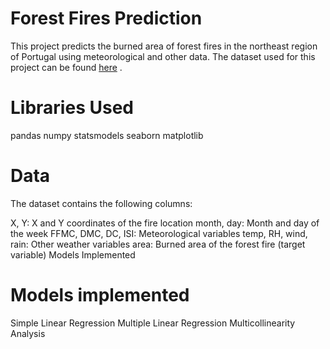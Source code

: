 # Forest Fires Prediction

This project predicts the burned area of forest fires in the northeast region of Portugal using meteorological and other data. The dataset used for this project can be found [here](https://archive.ics.uci.edu/dataset/162/forest+fires)
.

# Libraries Used
pandas
numpy
statsmodels
seaborn
matplotlib

# Data
The dataset contains the following columns:

X, Y: X and Y coordinates of the fire location
month, day: Month and day of the week
FFMC, DMC, DC, ISI: Meteorological variables
temp, RH, wind, rain: Other weather variables
area: Burned area of the forest fire (target variable)
Models Implemented

# Models implemented
Simple Linear Regression
Multiple Linear Regression
Multicollinearity Analysis


